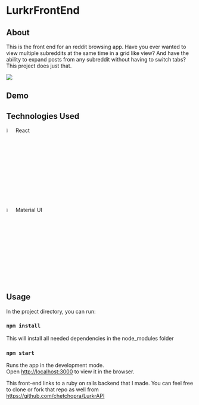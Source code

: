 # LurkrFrontEnd

## About
This is the front end for an reddit browsing app. Have you ever wanted to view multiple subreddits at the same time in a grid like view? And have the ability to expand posts from any subreddit without having to switch tabs? This project does just that. 

<img src="https://media.giphy.com/media/W5Cyzp04jWojGq6iYj/giphy.gif">

## Demo

## Technologies Used
<img src="https://icons-for-free.com/iconfiles/png/512/design+development+facebook+framework+mobile+react+icon-1320165723839064798.png" style="width:5%;height:5%;">React</img>

<img src="https://material-ui.com/static/brand.png" style="width:5%;height:5%;">Material UI</img>

## Usage

In the project directory, you can run:

### `npm install`

This will install all needed dependencies in the node_modules folder

### `npm start`

Runs the app in the development mode.<br>
Open [http://localhost:3000](http://localhost:3000) to view it in the browser.

This front-end links to a ruby on rails backend that I made. You can feel free to clone or fork that repo as well from 
https://github.com/chetchopra/LurkrAPI
